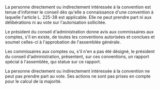 La personne directement ou indirectement intéressée à la convention est tenue d'informer le conseil dès qu'elle a connaissance d'une convention à laquelle l'article L. 225-38 est applicable. Elle ne peut prendre part ni aux délibérations ni au vote sur l'autorisation sollicitée. 


Le président du conseil d'administration donne avis aux commissaires aux comptes, s'il en existe, de toutes les conventions autorisées et conclues et soumet celles-ci à l'approbation de l'assemblée générale. 


Les commissaires aux comptes ou, s'il n'en a pas été désigné, le président du conseil d'administration, présentent, sur ces conventions, un rapport spécial à l'assemblée, qui statue sur ce rapport. 


La personne directement ou indirectement intéressée à la convention ne peut pas prendre part au vote. Ses actions ne sont pas prises en compte pour le calcul de la majorité.

